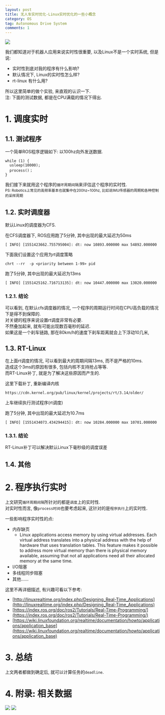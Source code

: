 ```yaml
---
layout: post
title: 无人车实时优化-Linux实时优化的一些小概念
category: OS
tag: Autonomous Drive System
comments: 1
---
```


![](http://blog.iotwrt.com/images/realtime2.svg)

我们都知道对于机器人应用来说实时性很重要, 以及Linux不是一个实时系统, 但是说:

* 实时性到底对我的程序有什么影响?
* 默认情况下, Linux的实时性怎么样?
* rt-linux 有什么用?

所以这里简单的做个实验, 来直观的认识一下.  
注: 下面的测试数据, 都是在CPU满载的情况下得出.

# 1. 调度实时

## 1.1. 测试程序
一个简单ROS程序逻辑如下: 以100hz向外发送数据.  
```
while (1) {
  usleep(10000);
  process()；
}
```

我们接下来就用这个程序的`循环周期间隔`来评估这个程序的实时性.  
<small> PS: Robotics上常见的高频率基本也就集中在200hz~100hz, 比如说IMU传感器的周期和各种控制的采样周期</small> 

## 1.2. 实时调度器
默认Linux的调度器为CFS.

在CFS调度器下, ROS应用跑了5分钟, 其中出现的最大延迟为50ms
```
[ INFO] [1551423662.755795004]: dt: now 10893.000000 max 54892.000000
```
下面我们设置这个应用为rt调度策略
```
chrt --rr  -p <priority between 1-99> pid
```

跑了5分钟, 其中出现的最大延迟为13ms
```
[ INFO] [1551425162.716713135]: dt: now 10447.000000 max 13020.000000
```

### 1.2.1. 结论
可以看到, 在默认cfs调度器的情况, 一个程序的周期运行时间在CPU高负载的情况下是得不到保障的.  
对关键的程序来说设置rt调度非常有必要.   
不然叠加起来, 就有可能出现数百毫秒的延迟.  
如果这是一个刹车链路, 那在80km/h的速度下刹车距离就会上下浮动10几米,

## 1.3. RT-Linux
在上面rt调度的情况, 可以看到最大的周期间隔13ms, 而不是严格的10ms.  
造成这个3ms的原因有很多, 包括内核不支持抢占等等.  
而RT-Linux补丁, 就是为了解决这些原因而产生的.  


这里下载补丁, 重新编译内核
```
https://cdn.kernel.org/pub/linux/kernel/projects/rt/3.14/older/
```
上车继续执行测试程序(rt调度)


跑了5分钟, 其中出现的最大延迟为10.7ms
```
[ INFO] [1551434073.434294415]: dt: now 10284.000000 max 10701.000000
```

### 1.3.1. 结论
RT-Linux补丁可以解决默认Linux下毫秒级的调度误差

## 1.4. 其他

# 2. 程序执行实时

上文研究`循环周期间隔`所针对的都是`调度`上的实时性.  
对实时性而言, 像`process时间`也要考虑起来, 这针对的是`程序执行`上的实时性.  

一些影响程序实时性的点:
* 内存缺页
  * Linux applications access memory by using virtual addresses. Each virtual address translates into a physical address with the help of hardware that uses translation tables. This feature makes it possible to address more virtual memory than there is physical memory available, assuming that not all applications need all their allocated memory at the same time.
* I/O阻塞
* 多线程同步阻塞
* 其他......

这里不再详细描述, 有兴趣可看以下参考:
* [http://linuxrealtime.org/index.php/Designing_Real-Time_Applications](http://linuxrealtime.org/index.php/Designing_Real-Time_Applications)
* [https://index.ros.org/doc/ros2/Tutorials/Real-Time-Programming/](https://index.ros.org/doc/ros2/Tutorials/Real-Time-Programming/)
* [https://wiki.linuxfoundation.org/realtime/documentation/howto/applications/application_base](https://wiki.linuxfoundation.org/realtime/documentation/howto/applications/application_base)


# 3. 总结

上文两者都做到确定后, 就可以计算任务的`deadline`.  


# 4. 附录: 相关数据


![](http://blog.iotwrt.com/images/realtime4.png)
![](http://blog.iotwrt.com/images/realtime3.png)